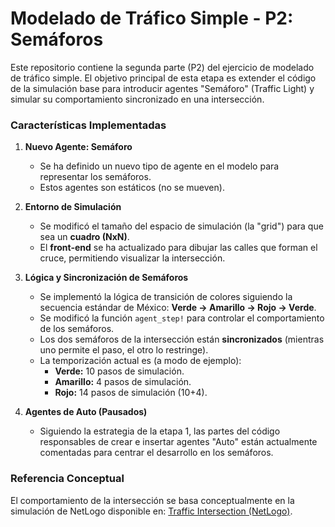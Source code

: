 # Modelado de Tráfico Simple - P2: Semáforos

Este repositorio contiene la segunda parte (P2) del ejercicio de modelado de tráfico simple. El objetivo principal de esta etapa es extender el código de la simulación base para introducir agentes "Semáforo" (Traffic Light) y simular su comportamiento sincronizado en una intersección.


### Características Implementadas

1.  **Nuevo Agente: Semáforo**
    * Se ha definido un nuevo tipo de agente en el modelo para representar los semáforos.
    * Estos agentes son estáticos (no se mueven).

2.  **Entorno de Simulación**
    * Se modificó el tamaño del espacio de simulación (la "grid") para que sea un **cuadro (NxN)**.
    * El **front-end** se ha actualizado para dibujar las calles que forman el cruce, permitiendo visualizar la intersección.

3.  **Lógica y Sincronización de Semáforos**
    * Se implementó la lógica de transición de colores siguiendo la secuencia estándar de México: **Verde -> Amarillo -> Rojo -> Verde**.
    * Se modificó la función `agent_step!` para controlar el comportamiento de los semáforos.
    * Los dos semáforos de la intersección están **sincronizados** (mientras uno permite el paso, el otro lo restringe).
    * La temporización actual es (a modo de ejemplo):
        * **Verde:** 10 pasos de simulación.
        * **Amarillo:** 4 pasos de simulación.
        * **Rojo:** 14 pasos de simulación (10+4).

4.  **Agentes de Auto (Pausados)**
    * Siguiendo la estrategia de la etapa 1, las partes del código responsables de crear e insertar agentes "Auto" están actualmente comentadas para centrar el desarrollo en los semáforos.

### Referencia Conceptual

El comportamiento de la intersección se basa conceptualmente en la simulación de NetLogo disponible en: [Traffic Intersection (NetLogo)](https://tinyurl.com/237faa9a).

